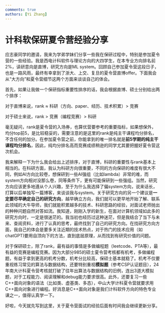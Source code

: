 ```yaml
---
comments: true
authors: [Yi Zhang]
---
```

# 计科软保研夏令营经验分享

应志豪同学的邀请，我来为学弟学妹们分享一些我在保研过程中，特别是参加夏令营的一些经验。我是西电计科软件与理论方向的大四学生，在本专业方向排名前2%，读研意向是直博，研究方向是ML system。回顾自己参加夏令营这段日子，也是一路风雨，最终有幸拿到了浙大、上交、复旦的夏令营直博offer。下面我会从“大方向”和夏令营细节这两个方面来谈谈自己的体会。



首先，如果让我做一个保研指标重要性排序的话，我会根据直博、硕士分别给出两个排序：

对于直博来说，rank $\approx$ 科研（方向、paper、经历、技术积累）>   竞赛

对于硕士来说，rank > 竞赛（编程竞赛）> 科研   



毫无疑问，rank是夏令营的入场券，也算优营要参考的重要指标，如果想保外，均分top前5，是比较稳妥的，需要注意的是这里的rank是纯主干课程均分排名，不含任何的加分。在参加夏令营之前，你能拿到的唯一排名就是**前5学期的纯主干课程均分排名**，因此，纯均分排名高而竞赛成绩稍逊的同学尤其要把握好夏令营这次机会。

我来解释一下为什么我会给出上述排序，对于直博，科研的重要性与rank基本上相当的。在科研方面，我认为科研方向很重要，不同的方向保研的难度有很大不同，例如AI方向比较卷，想保研到一些AI强组（比如lambda）非常的难，而system方向相对没那么卷，同等条件下，更有可能保研到一些强组。当然，研究方向应该更多地遵从个人兴趣，至于为什么我选择了偏system方向，说来话长，打算以后单独写一篇博客，来谈谈我与system。关于研究方向的另一个建议是**一定要尽早确定自己的研究方向**，越早确立方向，我们就可以更早地开始了解、联系此领域的大牛导师，我们就能积累越多的技术、科研思路的经验，对面试老师抛出的种种问题自然对答如流。我知道，刚刚入学的新生，在面对计算机领域如此多的研究方向时，一定是很迷茫的。我当初也经历过这种迷茫，但是我结合了当下与未来、查阅资料，进行了认真的思考，最终找到了自己的研究方向。在找研究方向方面，我自己的体会是要多关注近期的技术热点，对于热门的技术应用（如chatGPT)要用自顶向下的方法，直到底层原理，从而找到有研究价值的问题。

对于保研硕士，除了rank，最有益的事情是多做编程题（leetcode、PTA等），最有益的竞赛是编程竞赛。因为大部分985的硕士夏令营考核都有机考，多做编程题，有益于拿到更高的机考分数，机考分比较高，保硕士基本就稳了。机考不仅要重视练习常见的算法与数据结构，还要特别重视**模拟题**（参考CSP认证题目），24年南大计科夏令营考核就打破了往年出算法与数据结构的旧例，连出3道大模拟题，对于工程能力、阅读理解和debug能力要求很高。此外，还要复习一些C++面向对象的语法（比如类、虚基类、多态），中山大学计科夏令营就要求用C++面向对象进行编程。好消息是C++面向对象是我们计科软件方向的特色专业课之一，值得认真学一下。

好啦，今天就先写到这里，关于夏令营面试的经验后面有时间我会继续更新分享。



